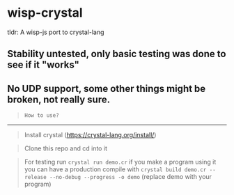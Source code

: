 # wisp-crystal
tldr: A wisp-js port to crystal-lang

## Stability untested, only basic testing was done to see if it "works"
## No UDP support, some other things might be broken, not really sure.
  
  > `How to use?`

-------------------------------------------------------------------------------

> Install crystal (https://crystal-lang.org/install/)

> Clone this repo and cd into it

> For testing run `crystal run demo.cr` if you make a program using it you can have a production compile with `crystal build demo.cr --release --no-debug --progress -o demo` (replace demo with your program)
